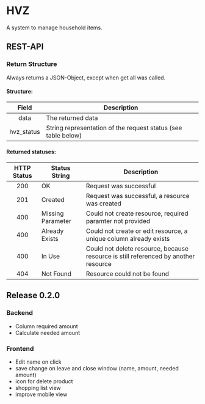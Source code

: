 # HVZ

A system to manage household items.

## REST-API

### Return Structure

Always returns a JSON-Object, except when get all was called.

#### Structure:

|    Field   |                          Description                          |
|:----------:|---------------------------------------------------------------|
|    data    | The returned data                                             |
| hvz_status | String representation of the request status (see table below) |

#### Returned statuses:

| HTTP Status | Status String     |                                     Description                                     |
|:-----------:|-------------------|-------------------------------------------------------------------------------------|
|     200     | OK                | Request was successful                                                              |
|     201     | Created           | Request was successful, a resource was created                                      |
|     400     | Missing Parameter | Could not create resource, required paramter not provided                           |
|     400     | Already Exists    | Could not create or edit resource, a unique column already exists                   |
|     400     | In Use            | Could not delete resource, because resource is still referenced by another resource |
|     404     | Not Found         | Resource could not be found                                                         |

## Release 0.2.0

### Backend

- Column required amount
- Calculate needed amount

### Frontend

- Edit name on click
- save change on leave and close window (name, amount, needed amount)
- icon for delete product
- shopping list view
- improve mobile view
